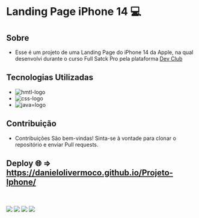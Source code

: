 # Landing Page iPhone 14 💻

## Sobre
* Esse é um projeto de uma Landing Page do iPhone 14 da Apple, na qual desenvolvi durante o curso Full Satck Pro pela plataforma <a href="https://rodolfomori.com.br/devclub"> Dev Club </a> 

## Tecnologias Utilizadas 
* <img src="https://img.shields.io/badge/HTML5-E34F26?style=for-the-badge&logo=html5&logoColor=white" alt="hmtl-logo"> 
* <img src="https://img.shields.io/badge/CSS3-1572B6?style=for-the-badge&logo=css3&logoColor=white" alt="css-logo">
* <img src="https://img.shields.io/badge/JavaScript-323330?style=for-the-badge&logo=javascript&logoColor=F7DF1E" alt="java=logo">

## Contribuição
* Contribuições São bem-vindas! Sinta-se à vontade para clonar o repositório e enviar Pull requests.

## Deploy 🌐 => https://danielolivermoco.github.io/Projeto-Iphone/
<br>
<br>
  <img src="https://github.com/danielolivermoco/Projeto-Iphone/blob/master/img/img-amarela.png?raw=true">
  <img src="https://github.com/danielolivermoco/Projeto-Iphone/blob/master/img/img-azul.png?raw=true">
  <img src="https://github.com/danielolivermoco/Projeto-Iphone/blob/master/img/img-preta.png?raw=true">
  <img src="https://github.com/danielolivermoco/Projeto-Iphone/blob/master/img/img-vermelha.png?raw=true">
